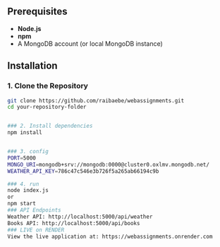 
## Prerequisites
- **Node.js**
- **npm**
- A MongoDB account (or local MongoDB instance)

## Installation

### 1. Clone the Repository
```bash
git clone https://github.com/raibaebe/webassignments.git
cd your-repository-folder


### 2. Install dependencies
npm install


### 3. config 
PORT=5000
MONGO_URI=mongodb+srv://mongodb:0000@cluster0.oxlmv.mongodb.net/
WEATHER_API_KEY=786c47c546e3b726f5a265ab66194c9b

### 4. run
node index.js
or
npm start
### API Endpoints
Weather API: http://localhost:5000/api/weather
Books API: http://localhost:5000/api/books
### LIVE on RENDER
View the live application at: https://webassignments.onrender.com
